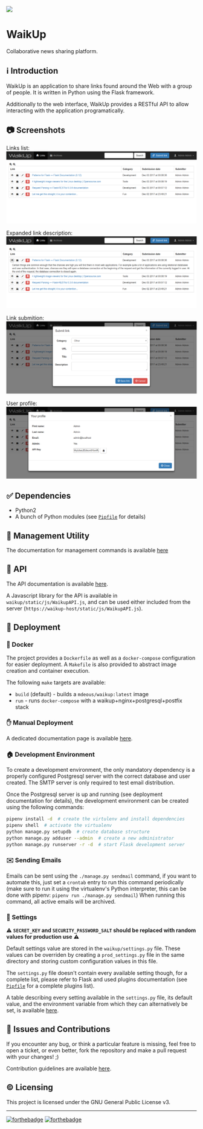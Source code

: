 ![](https://api.codeclimate.com/v1/badges/2ddc51217828000b8267/maintainability)

# WaikUp
Collaborative news sharing platform.

## :information_source: Introduction
WaikUp is an application to share links found around the Web with a group of people.
It is written in Python using the Flask framework.

Additionally to the web interface, WaikUp provides a RESTful API to allow
interacting with the application programatically.

## :camera: Screenshots
Links list:
![links_list](docs/links_list.png)

Expanded link description:
![links_list_expanded](docs/links_list_expanded.png)

Link submition:
![submit_link](docs/submit_link.png)

User profile:
![user_profile](docs/user_profile.png)

## :white_check_mark: Dependencies
* Python2
* A bunch of Python modules (see [`Pipfile`](Pipfile) for details)

## :wrench: Management Utility
The documentation for management commands is available [here](docs/MANAGEMENT.md)

## :link: API
The API documentation is available [here](docs/API.md).

A Javascript library for the API is available in `waikup/static/js/WaikupAPI.js`, and can
be used either included from the server (`https://waikup-host/static/js/WaikupAPI.js`).

## :rocket: Deployment

### :whale: Docker
The project provides a `Dockerfile` as well as a `docker-compose` configuration for easier
deployment. A `Makefile` is also provided to abstract image creation and container execution.

The following `make` targets are available:
* `build` (default) - builds a `mdeous/waikup:latest` image
* `run` - runs `docker-compose` with a waikup+nginx+postgresql+postfix stack

### :hand: Manual Deployment
A dedicated documentation page is available [here](docs/DEPLOY.md).

### :house: Development Environment
To create a development environment, the only mandatory dependency is a properly configured
Postgresql server with the correct database and user created. The SMTP server is only required
to test email distribution.

Once the Postgresql server is up and running (see deployment documentation for details),
the development environment can be created using the following commands:

```bash
pipenv install -d  # create the virtulenv and install dependencies
pipenv shell  # activate the virtualenv
python manage.py setupdb  # create database structure
python manage.py adduser --admin  # create a new administrator
python manage.py runserver -r -d  # start Flask development server
```

### :envelope: Sending Emails
Emails can be sent using the `./manage.py sendmail` command, if you want to automate this, 
just set a `crontab` entry to run this command periodically (make sure to run it using the 
virtualenv's Python interpreter, this can be done with pipenv: `pipenv run ./manage.py sendmail`) 
When running this command, all active emails will be archived.

### :floppy_disk: Settings
:warning: **`SECRET_KEY` and `SECURITY_PASSWORD_SALT` should be replaced with random values 
for production use** :warning:

Default settings value are stored in the `waikup/settings.py` file. These values can be
overriden by creating a `prod_settings.py` file in the same directory and storing custom
configuration values in this file.

The `settings.py` file doesn't contain every available setting though, for a complete list,
please refer to Flask and used plugins documentation (see [`Pipfile`](Pipfile) for 
a complete plugins list).

A table describing every setting available in the `settings.py` file, its default value, 
and the environment variable from which they can alternatively be set, is available
[here](docs/SETTINGS.md "Settings list").

## :bug: Issues and Contributions
If you encounter any bug, or think a particular feature is missing, feel free to open a
ticket, or even better, fork the repository and make a pull request with your changes! ;)

Contribution guidelines are available [here](docs/CONTRIBUTING.md).

## :copyright: Licensing
This project is licensed under the GNU General Public License v3.

---

[![forthebadge](http://forthebadge.com/images/badges/made-with-python.svg)](http://forthebadge.com)
[![forthebadge](http://forthebadge.com/images/badges/uses-badges.svg)](http://forthebadge.com)
